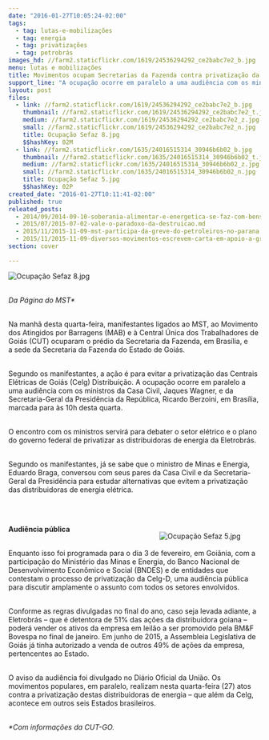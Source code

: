 ```yaml
---
date: "2016-01-27T10:05:24-02:00"
tags:
  - tag: lutas-e-mobilizações
  - tag: energia
  - tag: privatizações
  - tag: petrobrás
images_hd: //farm2.staticflickr.com/1619/24536294292_ce2babc7e2_b.jpg
menu: lutas e mobilizações
title: Movimentos ocupam Secretarias da Fazenda contra privatização da Celg
support_line: "A ocupação ocorre em paralelo a uma audiência com os ministros da Casa Civil, Jaques Wagner, e da Secretaria-Geral da Presidência, Ricardo Berzoini, em Brasília."
layout: post
files:
  - link: //farm2.staticflickr.com/1619/24536294292_ce2babc7e2_b.jpg
    thumbnail: //farm2.staticflickr.com/1619/24536294292_ce2babc7e2_t.jpg
    medium: //farm2.staticflickr.com/1619/24536294292_ce2babc7e2_z.jpg
    small: //farm2.staticflickr.com/1619/24536294292_ce2babc7e2_n.jpg
    title: Ocupação Sefaz 8.jpg
    $$hashKey: 02M
  - link: //farm2.staticflickr.com/1635/24016515314_30946b6b02_b.jpg
    thumbnail: //farm2.staticflickr.com/1635/24016515314_30946b6b02_t.jpg
    medium: //farm2.staticflickr.com/1635/24016515314_30946b6b02_z.jpg
    small: //farm2.staticflickr.com/1635/24016515314_30946b6b02_n.jpg
    title: Ocupação Sefaz 5.jpg
    $$hashKey: 02P
created_date: "2016-01-27T10:11:41-02:00"
published: true
releated_posts:
  - 2014/09/2014-09-10-soberania-alimentar-e-energetica-se-faz-com-bens-naturais-a-servico-do-povo.md
  - 2015/07/2015-07-02-vale-o-paradoxo-da-destruicao.md
  - 2015/11/2015-11-09-mst-participa-da-greve-do-petroleiros-no-parana.md
  - 2015/11/2015-11-09-diversos-movimentos-escrevem-carta-em-apoio-a-greve-dos-petroleiros.md
section: cover

---
```

<p><img alt="Ocupação Sefaz 8.jpg" src="//farm2.staticflickr.com/1619/24536294292_ce2babc7e2_b.jpg" /></p>

<p><br />
<em>Da P&aacute;gina do MST*</em></p>

<p><br />
Na manh&atilde; desta quarta-feira, manifestantes ligados ao MST, ao Movimento dos Atingidos por Barragens (MAB) e &agrave; Central &Uacute;nica dos Trabalhadores de Goi&aacute;s (CUT) ocuparam o pr&eacute;dio da Secretaria da Fazenda, em Bras&iacute;lia, e a&nbsp;sede da Secretaria da Fazenda do Estado de Goi&aacute;s.&nbsp;</p>

<p><br />
Segundo os manifestantes, a a&ccedil;&atilde;o &eacute; para evitar a privatiza&ccedil;&atilde;o das Centrais El&eacute;tricas de Goi&aacute;s (Celg)&nbsp;Distribui&ccedil;&atilde;o. A ocupa&ccedil;&atilde;o ocorre em paralelo a uma audi&ecirc;ncia com os ministros da Casa Civil, Jaques Wagner, e da Secretaria-Geral da Presid&ecirc;ncia da Rep&uacute;blica, Ricardo Berzoini, em Bras&iacute;lia, marcada para &agrave;s 10h desta quarta.</p>

<p><br />
O encontro com os ministros servir&aacute; para debater o setor el&eacute;trico e o plano do governo federal de privatizar as distribuidoras de energia da Eletrobr&aacute;s.</p>

<p><br />
Segundo os manifestantes, j&aacute; se sabe que o ministro de Minas e Energia, Eduardo Braga, conversou com seus pares da Casa Civil e da Secretaria-Geral da Presid&ecirc;ncia para estudar alternativas que evitem a privatiza&ccedil;&atilde;o das distribuidoras de energia el&eacute;trica.&nbsp;</p>

<p><br />
&nbsp;</p>

<figure class="image" style="float:right"><img alt="Ocupação Sefaz 5.jpg" src="//farm2.staticflickr.com/1635/24016515314_30946b6b02_b.jpg" />
<figcaption></figcaption>
</figure>

<p><strong>Audi&ecirc;ncia p&uacute;blica</strong></p>

<p><br />
Enquanto isso foi programada para o dia 3 de fevereiro, em Goi&acirc;nia, com a participa&ccedil;&atilde;o do Minist&eacute;rio das Minas e Energia, do Banco Nacional de Desenvolvimento Econ&ocirc;mico e Social (BNDES) e de entidades que contestam o processo de privatiza&ccedil;&atilde;o da Celg-D, uma audi&ecirc;ncia p&uacute;blica para discutir amplamente o assunto com todos os setores envolvidos.&nbsp;</p>

<p><br />
Conforme as regras divulgadas no final do ano, caso seja levada adiante, a Eletrobr&aacute;s &ndash; que &eacute; detentora de 51% das a&ccedil;&otilde;es da distribuidora goiana &ndash; poder&aacute; vender os ativos da empresa em leil&atilde;o a ser promovido pela BM&amp;F Bovespa no final de janeiro. Em junho de 2015, a Assembleia Legislativa de Goi&aacute;s j&aacute; tinha autorizado a venda de outros 49% de a&ccedil;&otilde;es da empresa, pertencentes ao Estado.</p>

<p><br />
O aviso da audi&ecirc;ncia foi divulgado no Di&aacute;rio Oficial da Uni&atilde;o. Os movimentos populares, em paralelo, realizam nesta quarta-feira (27) atos contra a privatiza&ccedil;&atilde;o destas distribuidoras de energia &ndash; que al&eacute;m da Celg, acontece em outros seis Estados brasileiros.</p>

<p><br />
<em>*Com informa&ccedil;&otilde;es&nbsp;da CUT-GO.</em></p>
